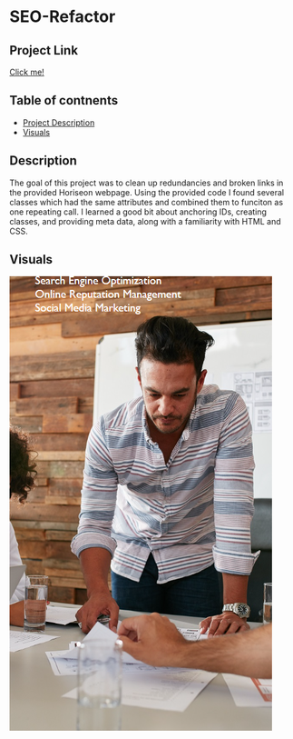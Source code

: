 # SEO-Refactor

## Project Link
[Click me!](https://simplerer.github.io/seo-refactor/)

## Table of contnents
- [Project Description](#description)
- [Visuals](#visuals)


## Description
The goal of this project was to clean up redundancies and broken links in the provided Horiseon webpage. Using the provided code I found several classes which had the same attributes and combined them to funciton as one repeating call. I learned a good bit about anchoring IDs, creating classes, and providing meta data, along with a familiarity with HTML and CSS.

## Visuals
![Screenshot](assets/images/simplerer.github.io_seo-refactor_.png)



